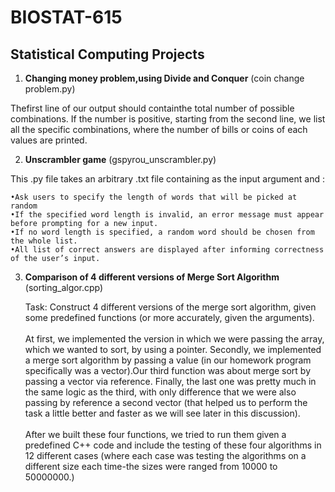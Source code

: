 # BIOSTAT-615
## Statistical Computing Projects

1) <strong>Changing money problem,using Divide and Conquer</strong>  (coin change problem.py)

Thefirst line of our output should containthe total number of possible combinations. If the number is positive, starting from the second line, we list all the specific combinations, where the number of bills or coins of each values are printed.

2) <strong>Unscrambler game</strong> (gspyrou_unscrambler.py)

This .py file takes an arbitrary .txt file containing as the input argument and :

    •Ask users to specify the length of words that will be picked at random
    •If the specified word length is invalid, an error message must appear before prompting for a new input.
    •If no word length is specified, a random word should be chosen from the whole list.
    •All list of correct answers are displayed after informing correctness of the user’s input. 

3) <strong>Comparison of 4 different versions of Merge Sort Algorithm </strong> (sorting_algor.cpp)

    Task: Construct 4 different versions of the merge sort algorithm, given some predefined functions (or more accurately, given the arguments).
    <br><br/>
    At first, we implemented the version in which we were passing the array, which we wanted to sort, by using a pointer. Secondly, we implemented a merge sort algorithm by passing a value (in our homework program specifically was a vector).Our third function was about merge sort by passing a vector via reference. Finally, the last one was pretty much in the same logic as the third, with only difference that we were also passing by reference a second vector (that helped us to perform the task a little better and faster as we will see later in this discussion).
<br><br/>
    After we built these four functions, we tried to run them given a predefined C++ code  and include the testing of these four algorithms in 12 different cases (where each case was testing the algorithms on a different size each time-the sizes were ranged from 10000 to 50000000.)
